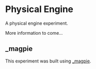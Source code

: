 # Physical Engine

A physical engine experiment.

More information to come...

## \_magpie

This experiment was built using [\_magpie](https://magpie-ea.github.io/magpie-site/index.html).
